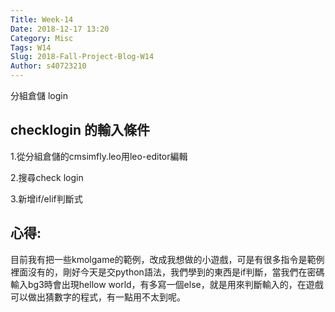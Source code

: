 ```yaml
---
Title: Week-14
Date: 2018-12-17 13:20
Category: Misc
Tags: W14
Slug: 2018-Fall-Project-Blog-W14
Author: s40723210
---
```


分組倉儲 login

<!-- PELICAN_END_SUMMARY -->

checklogin 的輸入條件
----

1.從分組倉儲的cmsimfly.leo用leo-editor編輯

2.搜尋check login

3.新增if/elif判斷式

心得:
----

目前我有把一些kmolgame的範例，改成我想做的小遊戲，可是有很多指令是範例裡面沒有的，剛好今天是交python語法，我們學到的東西是if判斷，當我們在密碼輸入bg3時會出現hellow world，有多寫一個else，就是用來判斷輸入的，在遊戲可以做出猜數字的程式，有一點用不太到呢。




